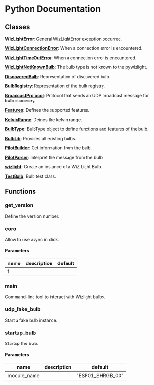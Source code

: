# Python Documentation

## Classes

**[WizLightError](WizLightError.md)**: General WizLightError exception occurred. 

**[WizLightConnectionError](WizLightConnectionError.md)**: When a connection error is encountered. 

**[WizLightTimeOutError](WizLightTimeOutError.md)**: When a connection error is encountered. 

**[WizLightNotKnownBulb](WizLightNotKnownBulb.md)**: The bulb type is not known to the pywizlight. 

**[DiscoveredBulb](DiscoveredBulb.md)**: Representation of discovered bulb. 

**[BulbRegistry](BulbRegistry.md)**: Representation of the bulb registry. 

**[BroadcastProtocol](BroadcastProtocol.md)**: Protocol that sends an UDP broadcast message for bulb discovery. 

**[Features](Features.md)**: Defines the supported features. 

**[KelvinRange](KelvinRange.md)**: Deines the kelvin range. 

**[BulbType](BulbType.md)**: BulbType object to define functions and features of the bulb. 

**[BulbLib](BulbLib.md)**: Provides all existing bulbs. 

**[PilotBuilder](PilotBuilder.md)**: Get information from the bulb. 

**[PilotParser](PilotParser.md)**: Interpret the message from the bulb. 

**[wizlight](wizlight.md)**: Create an instance of a WiZ Light Bulb. 

**[TestBulb](TestBulb.md)**: Bulb test class. 


## Functions

### get_version


Define the version number. 




### coro


Allow to use async in click. 
#### Parameters
name | description | default
--- | --- | ---
f |  | 





### main


Command-line tool to interact with Wizlight bulbs. 




### udp_fake_bulb


Start a fake bulb instance. 




### startup_bulb


Startup the bulb. 
#### Parameters
name | description | default
--- | --- | ---
module_name |  | "ESP01_SHRGB_03"





